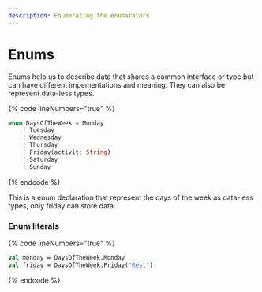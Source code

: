 ```yaml
---
description: Enumerating the enumarators
---
```


# Enums

Enums help us to describe data that shares a common interface or type but can have different impementations and meaning. They can also be represent data-less types.&#x20;

{% code lineNumbers="true" %}
```rust
enum DaysOfTheWeek = Monday 
    | Tuesday 
    | Wednesday 
    | Thursday 
    | Friday(activit: String) 
    | Saturday
    | Sunday
```
{% endcode %}

This is a enum declaration that represent the days of the week as data-less types, only friday can store data.&#x20;

### Enum literals

{% code lineNumbers="true" %}
```sml
val monday = DaysOfTheWeek.Monday
val friday = DaysOfTheWeek.Friday("Rest")
```
{% endcode %}

